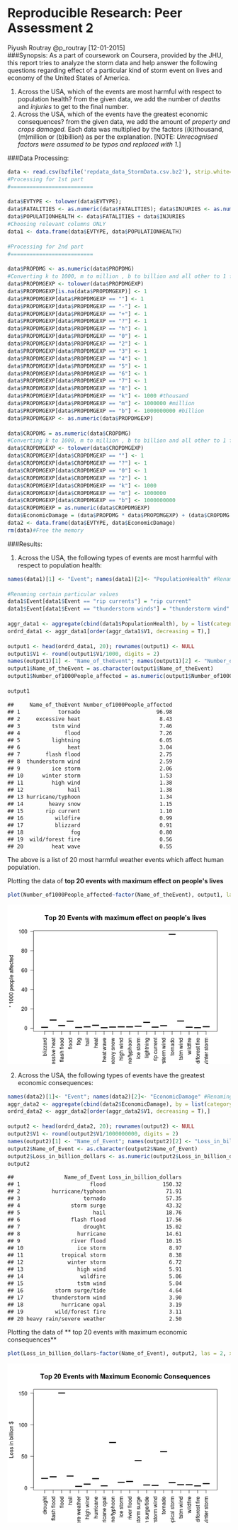 # Reproducible Research: Peer Assessment 2
Piyush Routray @p_routray [12-01-2015]  
###Synopsis: 
As a part of coursework on Coursera, provided by the JHU, this report tries to analyze the storm data and help answer the following questions regarding effect of a particular kind of storm event on lives and economy of the United States of America.
1. Across the USA, which of the events are most harmful with respect to population health?
from the given data, we add the number of *deaths* and *injuries* to get to the final number.
2. Across the USA, which of the events have the greatest economic consequences?
from the given data, we add the amount of *property and crops damaged.* Each data was multiplied by the factors ((k)thousand, (m)million or (b)billion) as per the explanation. [NOTE: *Unrecognised factors were assumed to be typos and replaced with 1.*]

###Data Processing:

```r
data <- read.csv(bzfile('repdata_data_StormData.csv.bz2'), strip.white=TRUE)
#Processing for 1st part
#==========================

data$EVTYPE <- tolower(data$EVTYPE);
data$FATALITIES <- as.numeric(data$FATALITIES); data$INJURIES <- as.numeric(data$INJURIES)
data$POPULATIONHEALTH <- data$FATALITIES + data$INJURIES
#Choosing relevant columns ONLY
data1 <- data.frame(data$EVTYPE, data$POPULATIONHEALTH) 

#Processing for 2nd part
#==========================
  
data$PROPDMG <- as.numeric(data$PROPDMG)
#Converting k to 1000, m to million , b to billion and all other to 1 for Property Damage explanation
data$PROPDMGEXP <- tolower(data$PROPDMGEXP)
data$PROPDMGEXP[is.na(data$PROPDMGEXP)] <- 1
data$PROPDMGEXP[data$PROPDMGEXP == ""] <- 1
data$PROPDMGEXP[data$PROPDMGEXP == "-"] <- 1
data$PROPDMGEXP[data$PROPDMGEXP == "+"] <- 1
data$PROPDMGEXP[data$PROPDMGEXP == "?"] <- 1
data$PROPDMGEXP[data$PROPDMGEXP == "h"] <- 1
data$PROPDMGEXP[data$PROPDMGEXP == "0"] <- 1
data$PROPDMGEXP[data$PROPDMGEXP == "2"] <- 1
data$PROPDMGEXP[data$PROPDMGEXP == "3"] <- 1
data$PROPDMGEXP[data$PROPDMGEXP == "4"] <- 1
data$PROPDMGEXP[data$PROPDMGEXP == "5"] <- 1
data$PROPDMGEXP[data$PROPDMGEXP == "6"] <- 1
data$PROPDMGEXP[data$PROPDMGEXP == "7"] <- 1
data$PROPDMGEXP[data$PROPDMGEXP == "8"] <- 1
data$PROPDMGEXP[data$PROPDMGEXP == "k"] <- 1000 #thousand
data$PROPDMGEXP[data$PROPDMGEXP == "m"] <- 1000000 #million
data$PROPDMGEXP[data$PROPDMGEXP == "b"] <- 1000000000 #billion
data$PROPDMGEXP <- as.numeric(data$PROPDMGEXP)

data$CROPDMG = as.numeric(data$CROPDMG)
#Converting k to 1000, m to million , b to billion and all other to 1 for Crop Damage explanation
data$CROPDMGEXP <- tolower(data$CROPDMGEXP)
data$CROPDMGEXP[data$CROPDMGEXP == ""] <- 1
data$CROPDMGEXP[data$CROPDMGEXP == "?"] <- 1
data$CROPDMGEXP[data$CROPDMGEXP == "0"] <- 1
data$CROPDMGEXP[data$CROPDMGEXP == "2"] <- 1
data$CROPDMGEXP[data$CROPDMGEXP == "k"] <- 1000
data$CROPDMGEXP[data$CROPDMGEXP == "m"] <- 1000000
data$CROPDMGEXP[data$CROPDMGEXP == "b"] <- 1000000000
data$CROPDMGEXP = as.numeric(data$CROPDMGEXP)
data$EconomicDamage = (data$PROPDMG * data$PROPDMGEXP) + (data$CROPDMG * data$CROPDMGEXP)
data2 <- data.frame(data$EVTYPE, data$EconomicDamage)
rm(data)#Free the memory
```

###Results:

1. Across the USA, the following types of events are most harmful with respect to population health:

```r
names(data1)[1] <- "Event"; names(data1)[2]<- "PopulationHealth" #Renaming the columns

#Renaming certain particular values
data1$Event[data1$Event == "rip currents"] = "rip current"
data1$Event[data1$Event == "thunderstorm winds"] = "thunderstorm wind"

aggr_data1 <- aggregate(cbind(data1$PopulationHealth), by = list(category = data1$Event), FUN = sum)
ordrd_data1 <- aggr_data1[order(aggr_data1$V1, decreasing = T),]

output1 <- head(ordrd_data1, 20); rownames(output1) <- NULL
output1$V1 <- round(output1$V1/1000, digits = 2)
names(output1)[1] <- "Name_of_theEvent"; names(output1)[2] <- "Number_of1000People_affected"
output1$Name_of_theEvent = as.character(output1$Name_of_theEvent)
output1$Number_of1000People_affected = as.numeric(output1$Number_of1000People_affected)

output1
```

```
##     Name_of_theEvent Number_of1000People_affected
## 1            tornado                        96.98
## 2     excessive heat                         8.43
## 3          tstm wind                         7.46
## 4              flood                         7.26
## 5          lightning                         6.05
## 6               heat                         3.04
## 7        flash flood                         2.75
## 8  thunderstorm wind                         2.59
## 9          ice storm                         2.06
## 10      winter storm                         1.53
## 11         high wind                         1.38
## 12              hail                         1.38
## 13 hurricane/typhoon                         1.34
## 14        heavy snow                         1.15
## 15       rip current                         1.10
## 16          wildfire                         0.99
## 17          blizzard                         0.91
## 18               fog                         0.80
## 19  wild/forest fire                         0.56
## 20         heat wave                         0.55
```

The above is a list of 20 most harmful weather events which affect human population. 

Plotting the data of **top 20 events with maximum effect on people's lives**

```r
plot(Number_of1000People_affected~factor(Name_of_theEvent), output1, las = 2, xlab = "", ylab = "* 1000 people affected", main = "Top 20 Events with maximum effect on people's lives")
```

![](PA2_template_files/figure-html/unnamed-chunk-3-1.png) 

2. Across the USA, the following types of events have the greatest economic consequences: 

```r
names(data2)[1]<- "Event"; names(data2)[2]<- "EconomicDamage" #Renaming the columns
aggr_data2 <- aggregate(cbind(data2$EconomicDamage), by = list(category = data2$Event), FUN = sum)
ordrd_data2 <- aggr_data2[order(aggr_data2$V1, decreasing = T),]

output2 <- head(ordrd_data2, 20); rownames(output2) <- NULL
output2$V1 <- round(output2$V1/1000000000, digits = 2)
names(output2)[1] <- "Name_of_Event"; names(output2)[2] <- "Loss_in_billion_dollars"
output2$Name_of_Event <- as.character(output2$Name_of_Event)
output2$Loss_in_billion_dollars <- as.numeric(output2$Loss_in_billion_dollars)
output2
```

```
##                Name_of_Event Loss_in_billion_dollars
## 1                      flood                  150.32
## 2          hurricane/typhoon                   71.91
## 3                    tornado                   57.35
## 4                storm surge                   43.32
## 5                       hail                   18.76
## 6                flash flood                   17.56
## 7                    drought                   15.02
## 8                  hurricane                   14.61
## 9                river flood                   10.15
## 10                 ice storm                    8.97
## 11            tropical storm                    8.38
## 12              winter storm                    6.72
## 13                 high wind                    5.91
## 14                  wildfire                    5.06
## 15                 tstm wind                    5.04
## 16          storm surge/tide                    4.64
## 17         thunderstorm wind                    3.90
## 18            hurricane opal                    3.19
## 19          wild/forest fire                    3.11
## 20 heavy rain/severe weather                    2.50
```

Plotting the data of ** top 20 events with maximum economic consequences**

```r
plot(Loss_in_billion_dollars~factor(Name_of_Event), output2, las = 2, xlab = "", ylab = "Loss in billion $", main = "Top 20 Events with Maximum Economic Consequences")
```

![](PA2_template_files/figure-html/unnamed-chunk-5-1.png) 
